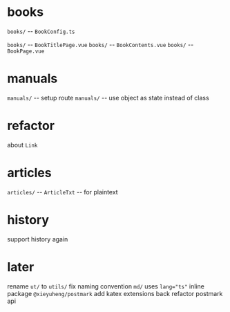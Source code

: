 # books

`books/` -- `BookConfig.ts`

`books/` -- `BookTitlePage.vue`
`books/` -- `BookContents.vue`
`books/` -- `BookPage.vue`

# manuals

`manuals/` -- setup route
`manuals/` -- use object as state instead of class

# refactor

about `Link`

# articles

`articles/` -- `ArticleTxt` -- for plaintext

# history

support history again

# later

rename `ut/` to `utils/`
fix naming convention
`md/` uses `lang="ts"`
inline package `@xieyuheng/postmark`
add katex extensions back
refactor postmark api

